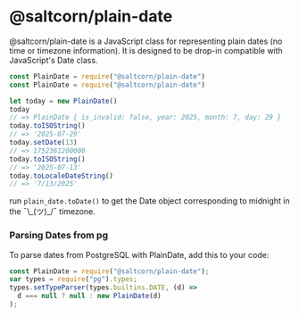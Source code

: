 @saltcorn/plain-date
====================

@saltcorn/plain-date is a JavaScript class for representing plain dates (no time or 
timezone information). It is designed to be drop-in compatible with JavaScript's Date
class.

```javascript
const PlainDate = require("@saltcorn/plain-date")
const PlainDate = require("@saltcorn/plain-date")

let today = new PlainDate()
today
// => PlainDate { is_invalid: false, year: 2025, month: 7, day: 29 }
today.toISOString()
// => '2025-07-29'
today.setDate(13)
// => 1752361200000
today.toISOString()
// => '2025-07-13'
today.toLocaleDateString()
// => '7/13/2025'
```

run `plain_date.toDate()` to get the Date object corresponding to midnight in the ¯\\\_(ツ)_/¯ timezone. 

### Parsing Dates from pg

To parse dates from PostgreSQL with PlainDate, add this to your code: 

```javascript
const PlainDate = require("@saltcorn/plain-date");
var types = require("pg").types;
types.setTypeParser(types.builtins.DATE, (d) =>
  d === null ? null : new PlainDate(d)
);
```